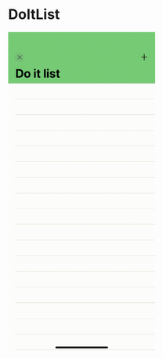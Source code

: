 # DoItList
<a href="url"><img src="https://github.com/seyransaakyan/DoItList/blob/main/demo.gif" align="left" height="649" width="300" ></a>
